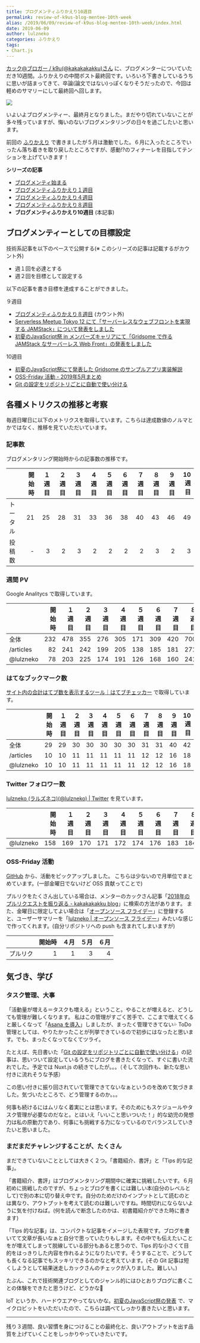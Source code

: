 ```yaml
---
title: ブログメンティふりかえり10週目
permalink: review-of-k9us-blog-mentee-10th-week
alias: /2019/06/09/review-of-k9us-blog-mentee-10th-week/index.html
date: 2019-06-09
author: lulzneko
categories: ふりかえり
tags:
- Chart.js
---
```


[カック@ブロガー / k9u(@kakakakakku)さん](https://twitter.com/kakakakakku) に、ブログメンターについていただき10週間。ふりかえりの中間ポスト最終回です。いろいろ下書きしているうちに思いが詰まってきて、卒論(論文ではない)っぽくなりそうだったので、今回は軽めのサマリーにして最終回へ回します。

![](/articles/assets/lulzneko/seminar/blog-mentor/mentor.jpg)
<script src="https://cdn.jsdelivr.net/npm/chart.js@2.8.0/dist/Chart.min.js"></script>


いよいよブログメンティー、最終月となりました。まだやり切れていないことが多々残っていますが、悔いのないブログメンタリングの日々を過ごしたいと思います。

前回の [ふりかえり]((/articles/lulzneko/2019/04/28/review-of-k9us-blog-mentee-8th-week/)) で書きましたが５月は激動でした。６月に入ったところでいったん落ち着きを取り戻したところですが、感動!?のフィナーレを目指してテンションを上げていきます！

**シリーズの記事**
- [ブログメンティ始まる](https://riotz.works/articles/lulzneko/2019/04/01/k9us-blog-mentoring-to-lulzneko/)
- [ブログメンティふりかえり１週目](https://riotz.works/articles/lulzneko/2019/04/09/review-of-k9us-blog-mentee-first-week/)
- [ブログメンティふりかえり４週目](https://riotz.works/articles/lulzneko/2019/04/28/review-of-k9us-blog-mentee-4th-week/)
- [ブログメンティふりかえり８週目](https://riotz.works/articles/lulzneko/2019/05/26/review-of-k9us-blog-mentee-8th-week/)
- **ブログメンティふりかえり10週目** (本記事)


## ブログメンティーとしての目標設定
技術系記事を以下のペースで公開する(※ このシリーズの記事は記載するがカウント外)
- 週１回を必達とする
- 週２回を目標として設定する

以下の記事を書き目標を達成することができました。

９週目
- [ブログメンティふりかえり８週目](https://riotz.works/articles/lulzneko/2019/05/26/review-of-k9us-blog-mentee-8th-week/) (カウント外)
- [Serverless Meetup Tokyo 12 にて「サーバーレスなウェブフロントを実現する JAMStack」について発表をしました](https://riotz.works/articles/lulzneko/2019/05/27/made-presentation-about-jamstack-at-serverless-meetup-tokyo-12/)
- [初夏のJavaScript祭 in メンバーズキャリアにて「Gridsome で作る JAMStack なサーバーレス Web Front」の発表をしました](https://riotz.works/articles/lulzneko/2019/06/01/made-presentation-about-jamstack-with-gridsome-at-javascript-matsuri/)

10週目
- [初夏のJavaScript祭にて発表した Gridsome のサンプルアプリ実装解説](https://riotz.works/articles/lulzneko/2019/06/03/demo-app-implementation-commentary-presented-at-javascript-matsuri/)
- [OSS-Friday 活動 - 2019年5月まとめ](https://riotz.works/articles/lulzneko/2019/06/05/summary-of-oss-friday-activities-in-2019-05/)
- [Git の設定をリポジトリごとに自動で使い分ける](https://riotz.works/articles/lulzneko/2019/06/08/automatically-swich-git-configuration-for-each-repository/)


## 各種メトリクスの推移と考察
毎週日曜日に以下のメトリクスを取得しています。こちらは達成数値のノルマとかではなく、推移を見ていただいています。

### 記事数
ブログメンタリング開始時からの記事数の推移です。
<canvas id="post" width="400" height="100"></canvas>
<script>
new Chart(document.getElementById('post').getContext('2d'), {
  type: 'line',
  data: {
    labels: [ '開始時', '１週目', '２週目', '３週目', '４週目', '５週目', '６週目', '７週目', '８週目', '９週目', '10週目' ],
    datasets: [
      { label: 'トータル', data: [ 21, 25, 28, 31, 33, 36, 38, 40, 43, 46, 49 ], backgroundColor: [ 'rgba(200, 200, 200, .1)' ]},
      { label: '投稿数',   data: [  0,  3,  2,  3,  2,  2,  2,  2,  3,  2,  3 ], backgroundColor: [ 'rgba(255,   0,   0, .2)' ]}
    ]
  }
});
</script>

|           | 開始時 | １週目 | ２週目 | ３週目 | ４週目 | ５週目 | ６週目 | ７週目 | ８週目 | ９週目 | 10週目 |
|:----------|-------:|-------:|-------:|-------:|-------:|-------:|-------:|-------:|-------:|-------:|-------:|
| トータル  |     21 |     25 |     28 |     31 |     33 |     36 |     38 |     40 |     43 |     46 |     49 |
| 投稿数    |      - |      3 |      2 |      3 |      2 |      2 |      2 |      2 |      3 |      2 |      3 |


### 週間 PV
Google Analitycs で取得しています。
<canvas id="pv" width="400" height="100"></canvas>
<script>
new Chart(document.getElementById('pv').getContext('2d'), {
  type: 'line',
  data: {
    labels: [ '開始時', '１週目', '２週目', '３週目', '４週目', '５週目', '６週目', '７週目', '８週目', '９週目', '10週目' ],
    datasets: [
      { label: '全体',      data: [ 232, 478, 355, 276, 305, 171, 309, 420, 700, 1772, 958 ], backgroundColor: [ 'rgba(200, 200, 200, 0.1)' ]},
      { label: '/articles', data: [  82, 241, 242, 199, 205, 138, 185, 181, 271,  785, 439 ], backgroundColor: [ 'rgba(255, 100, 100, 0.2)' ]},
      { label: '@lulzneko', data: [  78, 203, 225, 174, 191, 126, 168, 160, 241,  660, 397 ], backgroundColor: [ 'rgba(255,   0,   0, 0.2)' ]}
    ]
  }
});
</script>

|           | 開始時 | １週目 | ２週目 | ３週目 | ４週目 | ５週目 | ６週目 | ７週目 | ８週目 | ９週目 | 10週目 |
|:----------|-------:|-------:|-------:|-------:|-------:|-------:|-------:|-------:|-------:|-------:|-------:|
| 全体      |    232 |    478 |    355 |    276 |    305 |    171 |    309 |    420 |    700 |  1,772 |    958 |
| /articles |     82 |    241 |    242 |    199 |    205 |    138 |    185 |    181 |    271 |    785 |    439 |
| @lulzneko |     78 |    203 |    225 |    174 |    191 |    126 |    168 |    160 |    241 |    660 |    397 |


### はてなブックマーク数
[サイト内の合計はてブ数を表示するツール｜はてブチェッカー](https://hatebu-checker.net/url/) で取得しています。
<canvas id="hatena" width="400" height="100"></canvas>
<script>
new Chart(document.getElementById('hatena').getContext('2d'), {
  type: 'line',
  data: {
    labels: [ '開始時', '１週目', '２週目', '３週目', '４週目', '５週目', '６週目', '７週目', '８週目', '９週目', '10週目' ],
    datasets: [
      { label: '全体',      data: [ 29, 29, 30, 30, 30, 30, 30, 31, 31, 40, 42 ], backgroundColor: [ 'rgba(200, 200, 200, 0.1)' ]},
      { label: '/articles', data: [ 10, 10, 11, 11, 11, 11, 11, 12, 12, 16, 18 ], backgroundColor: [ 'rgba(255, 100, 100, 0.2)' ]},
      { label: '@lulzneko', data: [ 10, 10, 11, 11, 11, 11, 11, 12, 12, 16, 18 ], backgroundColor: [ 'rgba(255,   0,   0, 0.2)' ]}
    ]
  }
});
</script>

|           | 開始時 | １週目 | ２週目 | ３週目 | ４週目 | ５週目 | ６週目 | ７週目 | ８週目 | ９週目 | 10週目 |
|:----------|-------:|-------:|-------:|-------:|-------:|-------:|-------:|-------:|-------:|-------:|-------:|
| 全体      |     29 |     29 |     30 |     30 |     30 |     30 |     30 |     31 |     31 |     40 |     42 |
| /articles |     10 |     10 |     11 |     11 |     11 |     11 |     11 |     12 |     12 |     16 |     18 |
| @lulzneko |     10 |     10 |     11 |     11 |     11 |     11 |     11 |     12 |     12 |     16 |     18 |


### Twitter フォロワー数
[lulzneko (ラルズネコ)(@lulzneko) | Twitter](https://twitter.com/lulzneko) を見ています。

<canvas id="twitter" width="400" height="100"></canvas>
<script>
new Chart(document.getElementById('twitter').getContext('2d'), {
  type: 'line',
  data: {
    labels: [ '開始時', '１週目', '２週目', '３週目', '４週目', '５週目', '６週目', '７週目', '８週目', '９週目', '10週目' ],
    datasets: [
      { label: '@lulzneko', data: [ 158, 169, 170, 171, 172, 174, 176, 183, 184, 199, 206 ], backgroundColor: [ 'rgba(0, 0, 0, 0)' ], borderColor: [ 'rgba(170,   0,   0, 0.2)' ] }
    ]
  }
});
</script>

|           | 開始時 | １週目 | ２週目 | ３週目 | ４週目 | ５週目 | ６週目 | ７週目 | ８週目 | ９週目 | 10週目 |
|:----------|-------:|-------:|-------:|-------:|-------:|-------:|-------:|-------:|-------:|-------:|-------:|
| @lulzneko |    158 |    169 |    170 |    171 |    172 |    174 |    176 |    183 |    184 |    199 |    206 |


### OSS-Friday 活動
[GitHub](https://github.com/) から、活動をピックアップしました。
こちらは少ないので月単位でまとめています。(一部金曜日でないけど OSS 貢献ってことで)

プルリクをたくさん出している場合は、メンターのカックさん記事「[2018年のプルリクエストを振り返る - kakakakakku blog](https://kakakakakku.hatenablog.com/entry/2018/12/16/091448)」に検索の方法があります。
また、金曜日に限定してよい場合は「[オープンソース フライデー](https://opensourcefriday.com/)」に登録すると、ユーザーサマリーを「[lulzneko | オープンソース フライデー](https://opensourcefriday.com/users/lulzneko)」みたいな感じで作ってくれます。(自分リポジトリへの push も含まれてしまいますが)

<canvas id="oss" width="400" height="100"></canvas>
<script>
new Chart(document.getElementById('oss').getContext('2d'), {
  type: 'line',
  data: {
    labels: [ '開始時', '４月', '５月', '６月' ],
    datasets: [
      { label: 'プルリク', data: [ 1, 1, 3, 4 ], backgroundColor: [ 'rgba(0, 0, 0, 0)' ], borderColor: [ 'rgba(170,   0,   0, 0.2)' ] }
    ]
  }
});
</script>

|          | 開始時 | ４月 | ５月 | ６月 |
|:---------|-------:|-----:|-----:|-----:|
| プルリク |      1 |    1 |    3 |    4 |


## 気づき、学び

### タスク管理、大事
「活動量が増える＝タスクも増える」ということ。やることが増えると、どうしても管理が難しくなります。
私はこの管理がすごく苦手で、ここまで増えてくると厳しくなって「[Asana を導入](https://riotz.works/articles/lulzneko/2019/04/27/manage-personal-tasks-with-asana/)」しましたが、まったく管理できてない💦
ToDo 管理としては、やりたかったことが列挙できているので初歩にはなったと思います。でも、まったくなってなくてツライ。

たとえば、先日書いた「[Git の設定をリポジトリごとに自動で使い分ける](https://riotz.works/articles/lulzneko/2019/06/08/automatically-swich-git-configuration-for-each-repository/)」の記事は、思いついて設定しているうちにブログを書きたくなって、すぐに書いた流れでした。予定では Nuxt.js の続きでしたが。。。（そして次回作も、新たな思い付きに流れそうな予感）

この思い付きに振り回されていて管理できてないなぁというのを改めて気づきました。気づいたところで、どう管理するのか。。。

何事も続けるにはムリなく着実にとは思います。そのためにもスケジュールやタスク管理が必要なのだなと。とはいえ「いいこと思いついた！」的な幼児の発想力は私の原動力であり、何事にも挑戦する力になっているのでバランスしていきたいと思いました。


### まだまだチャレンジすることが、たくさん
まだできていないこととしては大きく２つ。「書籍紹介、書評」と「Tips 的な記事」。

「書籍紹介、書評」はブログメンタリング期間中に確実に挑戦したいです。６月初めに挑戦したのですが、ちょっとブログを書くには難しい本(自分のレベルとして)で別の本に切り替え中です。自分のためだけのインプットとして読むのとは異なり、アウトプットを考えて読むのは難しいですね。時間切れにならないように気を付けねば。(何を読んで断念したのかは、初書籍紹介ができた時に書きます)

「Tips 的な記事」は、コンパクトな記事をイメージした表現です。ブログを書いてて文章が長いなぁと自分で思っていたりもします。その中でも伝えたいことをが増えてしまって脱線している部分もあると思うので、Tips 的な小さくて目的をはっきりした内容を作れるようになりたいです。そうすることで、どうしても長くなる記事でもスッキリできるのかなと考えています。(その Git 記事は短くしようとして結果迷走しカックさんのチェックが入りました。難しい。)

たぶん、これで技術関連ブログとしてのジャンル的にはひとおりブログに書くことの体験をできたと思うけど、どうかな🤔

IoT というか、ハードウエアやってないかな。[初夏のJavaScript祭の発表](https://riotz.works/articles/lulzneko/2019/06/01/made-presentation-about-jamstack-with-gridsome-at-javascript-matsuri/) で、マイクロビットをいただいたので、こちらは調べてしっかり書きたいと思います。



----

残り３週間、良い習慣を身につけることの最終化と、良いアウトプットを出す品質を上げていくことをしっかりやっていきたいです。
